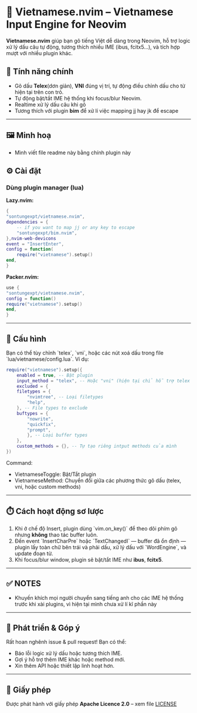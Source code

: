 # 🚀 Vietnamese.nvim – Vietnamese Input Engine for Neovim

**Vietnamese.nvim** giúp bạn gõ tiếng Việt dễ dàng trong Neovim, hỗ trợ logic xử lý dấu câu tự động, tương thích nhiều IME (ibus, fcitx5…), và tích hợp mượt với nhiều plugin khác.

## 🔧 Tính năng chính

- Gõ dấu **Telex**(dơn giản), **VNI** đúng vị trí, tự động điều chỉnh dấu cho từ hiện tại trên con trỏ.
- Tự động bật/tắt IME hệ thống khi focus/blur Neovim.
- Realtime xử lý dấu câu khi gõ
- Tương thích với plugin **bim** để xử lí việc mapping jj hay jk để escape

---

## 🖼️ Minh hoạ

- Mình viết file readme này bằng chính plugin này

## ⚙️ Cài đặt

### Dùng plugin manager (lua)

**Lazy.nvim:**

```lua
{
"sontungexpt/vietnamese.nvim",
dependencies = {
    -- if you want to map jj or any key to escape
    "sontungexpt/bim.nvim",
},nvim-web-devicons
event = "InsertEnter",
config = function(
    require("vietnamese").setup()
end,
}
```

**Packer.nvim:**

```lua
use {
"sontungexpt/vietnamese.nvim",
config = function()
require("vietnamese").setup()
end,
}

```

---

## 🧠 Cấu hình

Bạn có thể tùy chỉnh \`telex\`, \`vni\`, hoặc các nút xoá dấu trong file \`lua/vietnamese/config.lua\`. Ví dụ:

```lua
require("vietnamese").setup({
    enabled = true, -- Bật plugin
    input_method = "telex", -- Hoặc "vni" (hiện tại chỉ hỗ trợ telex đơn giản)
    excluded = {
    filetypes = {
        "nvimtree", -- Loại filetypes
        "help",
    }, -- File types to exclude
    buftypes = {
        "nowrite",
        "quickfix",
        "prompt",
        }, -- Loại buffer types
    },
    custom_methods = {}, -- Tự tạo riêng intput methods của mình
})

```

Command:

- VietnameseToggle: Bật/Tắt plugin
- VietnameseMethod: Chuyển đổi giữa các phương thức gõ dấu (telex, vni, hoặc custom methods)

---

## ⏱️ Cách hoạt động sơ lược

1. Khi ở chế độ Insert, plugin dùng \`vim.on_key()\` để theo dõi phím gõ nhưng **không** thao tác buffer luôn.
2. Đến event \`InsertCharPre\` hoặc \`TextChangedI\` — buffer đã ổn định — plugin lấy toàn chữ bên trái và phải dấu, xử lý dấu với \`WordEngine\`, và update đoạn từ.
3. Khi focus/blur window, plugin sẽ bật/tắt IME như **ibus**, **fcitx5**.

---

## ✅ NOTES

- Khuyến khích mọi người chuyển sang tiếng anh cho các IME hệ thống trước khi xài plugins,
  vì hiện tại mình chưa xử lí kĩ phần này

---

## 🧩 Phát triển & Góp ý

Rất hoan nghênh issue & pull request! Bạn có thể:

- Báo lỗi logic xử lý dấu hoặc tương thích IME.
- Gợi ý hỗ trợ thêm IME khác hoặc method mới.
- Xin thêm API hoặc thiết lập linh hoạt hơn.

---

## 📄 Giấy phép

Được phát hành với giấy phép **Apache Licence 2.0** – xem file [LICENSE](LICENSE)
